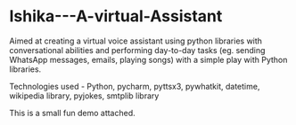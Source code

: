 # Ishika---A-virtual-Assistant

Aimed at creating a virtual voice assistant using python libraries with conversational abilities and performing day-to-day tasks (eg. sending WhatsApp messages, emails, playing songs) with a simple play with Python libraries.


Technologies used - Python, pycharm, pyttsx3, pywhatkit, datetime, wikipedia library, pyjokes, smtplib library

This is a small fun demo attached.

